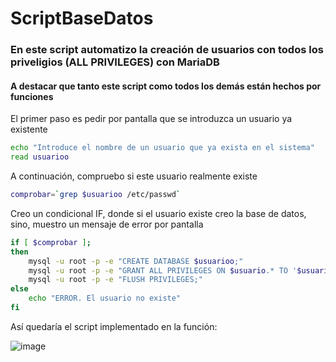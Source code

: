 # ScriptBaseDatos

### En este script automatizo la creación de usuarios con todos los priveligios (ALL PRIVILEGES) con MariaDB

#### A destacar que tanto este script como todos los demás están hechos por funciones

El primer paso es pedir por pantalla que se introduzca un usuario ya existente

```bash
echo "Introduce el nombre de un usuario que ya exista en el sistema"
read usuarioo
```

A continuación, compruebo si este usuario realmente existe

```bash
comprobar=`grep $usuarioo /etc/passwd`
```

Creo un condicional IF, donde si el usuario existe creo la base de datos, sino, muestro un mensaje de error por pantalla

```bash
if [ $comprobar ];
then
    mysql -u root -p -e "CREATE DATABASE $usuarioo;"
    mysql -u root -p -e "GRANT ALL PRIVILEGES ON $usuario.* TO '$usuario'@localhost IDENTIFIED BY 'usuario';"
    mysql -u root -p -e "FLUSH PRIVILEGES;"
else
    echo "ERROR. El usuario no existe"
fi
```

Así quedaría el script implementado en la función:

![image](https://user-images.githubusercontent.com/91189372/221450719-14af533d-cfa1-4b3a-aded-8c96e8d5b4c9.png)
